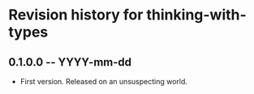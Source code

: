 # Revision history for thinking-with-types

## 0.1.0.0 -- YYYY-mm-dd

* First version. Released on an unsuspecting world.
